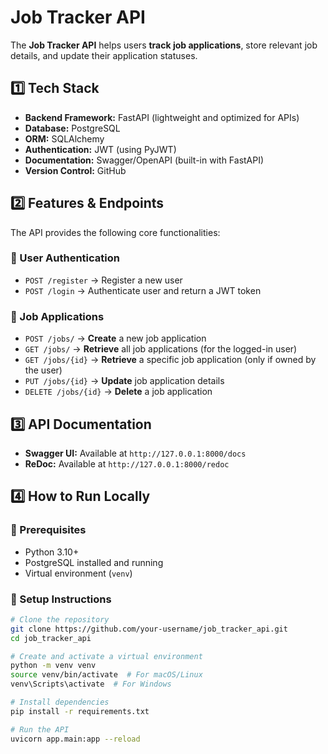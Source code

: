 # Job Tracker API

The **Job Tracker API** helps users **track job applications**, store relevant job details, and update their application statuses.

## **1️⃣ Tech Stack**
- **Backend Framework:** FastAPI (lightweight and optimized for APIs)
- **Database:** PostgreSQL
- **ORM:** SQLAlchemy
- **Authentication:** JWT (using PyJWT)
- **Documentation:** Swagger/OpenAPI (built-in with FastAPI)
- **Version Control:** GitHub

## **2️⃣ Features & Endpoints**
The API provides the following core functionalities:

### **🔹 User Authentication**
- `POST /register` → Register a new user
- `POST /login` → Authenticate user and return a JWT token

### **🔹 Job Applications**
- `POST /jobs/` → **Create** a new job application
- `GET /jobs/` → **Retrieve** all job applications (for the logged-in user)
- `GET /jobs/{id}` → **Retrieve** a specific job application (only if owned by the user)
- `PUT /jobs/{id}` → **Update** job application details
- `DELETE /jobs/{id}` → **Delete** a job application

## **3️⃣ API Documentation**
- **Swagger UI:** Available at `http://127.0.0.1:8000/docs`
- **ReDoc:** Available at `http://127.0.0.1:8000/redoc`

## **4️⃣ How to Run Locally**
### **🔹 Prerequisites**
- Python 3.10+
- PostgreSQL installed and running
- Virtual environment (`venv`)

### **🔹 Setup Instructions**
```bash
# Clone the repository
git clone https://github.com/your-username/job_tracker_api.git
cd job_tracker_api

# Create and activate a virtual environment
python -m venv venv
source venv/bin/activate  # For macOS/Linux
venv\Scripts\activate  # For Windows

# Install dependencies
pip install -r requirements.txt

# Run the API
uvicorn app.main:app --reload
